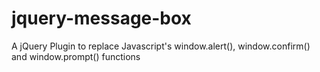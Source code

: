 # jquery-message-box
A jQuery Plugin to replace Javascript's window.alert(), window.confirm() and window.prompt() functions
